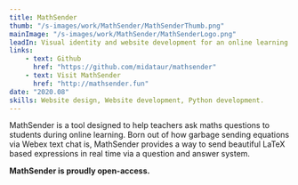 ```yaml
---
title: MathSender
thumb: "/s-images/work/MathSender/MathSenderThumb.png"
mainImage: "/s-images/work/MathSender/MathSenderLogo.png"
leadIn: Visual identity and website development for an online learning system.
links:
    - text: Github
      href: "https://github.com/midataur/mathsender"
    - text: Visit MathSender
      href: "http://mathsender.fun"
date: "2020.08"
skills: Website design, Website development, Python development.
---
```



MathSender is a tool designed to help teachers ask maths questions to students during online learning. Born out of how garbage sending equations via Webex text chat is, MathSender provides a way to send beautiful LaTeX based expressions in real time via a question and answer system.


**MathSender is proudly open-access.**